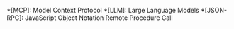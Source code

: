 *[MCP]: Model Context Protocol
*[LLM]: Large Language Models
*[JSON-RPC]: JavaScript Object Notation Remote Procedure Call